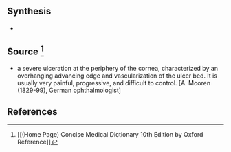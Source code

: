 ## Synthesis
- 
## Source [^1]
- a severe ulceration at the periphery of the cornea, characterized by an overhanging advancing edge and vascularization of the ulcer bed. It is usually very painful, progressive, and difficult to control. \[A. Mooren (1829-99), German ophthalmologist]
## References

[^1]: [[(Home Page) Concise Medical Dictionary 10th Edition by Oxford Reference]]
